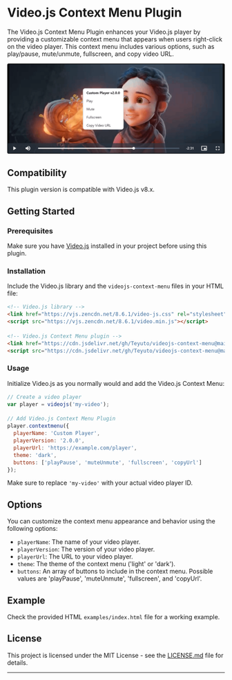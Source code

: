 # Video.js Context Menu Plugin

The Video.js Context Menu Plugin enhances your Video.js player by providing a customizable context menu that appears when users right-click on the video player. This context menu includes various options, such as play/pause, mute/unmute, fullscreen, and copy video URL.

![Screenshot](screenshot.png)


## Compatibility

This plugin version is compatible with Video.js v8.x.

## Getting Started

### Prerequisites

Make sure you have [Video.js](https://videojs.com/) installed in your project before using this plugin.

### Installation

Include the Video.js library and the `videojs-context-menu` files in your HTML file:

```html
<!-- Video.js library -->
<link href="https://vjs.zencdn.net/8.6.1/video-js.css" rel="stylesheet"/>
<script src="https://vjs.zencdn.net/8.6.1/video.min.js"></script>

<!-- Video.js Context Menu plugin -->
<link href="https://cdn.jsdelivr.net/gh/Teyuto/videojs-context-menu@main/src/videojs-context-menu.min.css" rel="stylesheet"/>
<script src="https://cdn.jsdelivr.net/gh/Teyuto/videojs-context-menu@main/src/videojs-context-menu.min.js"></script>
```

### Usage

Initialize Video.js as you normally would and add the Video.js Context Menu:

```javascript
// Create a video player
var player = videojs('my-video');

// Add Video.js Context Menu Plugin
player.contextmenu({
  playerName: 'Custom Player',
  playerVersion: '2.0.0',
  playerUrl: 'https://example.com/player',
  theme: 'dark',
  buttons: ['playPause', 'muteUnmute', 'fullscreen', 'copyUrl']
});
```

Make sure to replace `'my-video'` with your actual video player ID.

## Options

You can customize the context menu appearance and behavior using the following options:

- `playerName`: The name of your video player.
- `playerVersion`: The version of your video player.
- `playerUrl`: The URL to your video player.
- `theme`: The theme of the context menu ('light' or 'dark').
- `buttons`: An array of buttons to include in the context menu. Possible values are 'playPause', 'muteUnmute', 'fullscreen', and 'copyUrl'.

## Example
Check the provided HTML `examples/index.html` file for a working example.

## License

This project is licensed under the MIT License - see the [LICENSE.md](LICENSE.md) file for details.

---